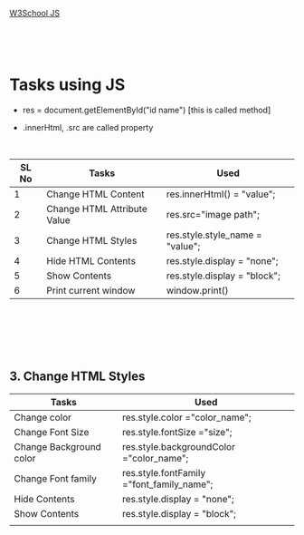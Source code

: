 [W3School JS](https://www.w3schools.com/js/)

&nbsp;

&nbsp;

# Tasks using JS

- res = document.getElementById("id name") [this is called method]

- .innerHtml, .src are called property

&nbsp;

| SL No | Tasks                       | Used                            |
| ----- | --------------------------- | ------------------------------- |
| 1     | Change HTML Content         | res.innerHtml() = "value";      |
| 2     | Change HTML Attribute Value | res.src="image path";           |
| 3     | Change HTML Styles          | res.style.style_name = "value"; |
| 4     | Hide HTML Contents          | res.style.display = "none";     |
| 5     | Show Contents               | res.style.display = "block";    |
| 6     | Print current window        | window.print()                  |

&nbsp;

&nbsp;

&nbsp;

## 3. Change HTML Styles

| Tasks                   | Used                                      |
| ----------------------- | ----------------------------------------- |
| Change color            | res.style.color ="color_name";            |
| Change Font Size        | res.style.fontSize ="size";               |
| Change Background color | res.style.backgroundColor ="color_name";  |
| Change Font family      | res.style.fontFamily ="font_family_name"; |
| Hide Contents           | res.style.display = "none";               |
| Show Contents           | res.style.display = "block";              |
|                         |                                           |
